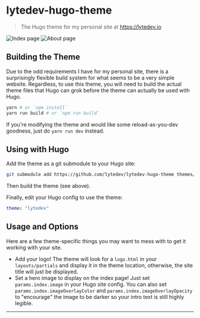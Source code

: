 # lytedev-hugo-theme

> The Hugo theme for my personal site at https://lytedev.io

![Index page][index-screenshot]
![About page][about-screenshot]

## Building the Theme

Due to the odd requirements I have for my personal site, there is a surprisingly
flexible build system for what seems to be a very simple website. Regardless, to
use this theme, you will need to build the actual theme files that Hugo can grok
before the theme can actually be used with Hugo.

``` sh
yarn # or `npm install`
yarn run build # or `npm run build`
```

If you're modifying the theme and would like some reload-as-you-dev goodness,
just do `yarn run dev` instead.

## Using with Hugo

Add the theme as a git submodule to your Hugo site:

``` sh
git submodule add https://github.com/lytedev/lytedev-hugo-theme themes/lytedev
```

Then build the theme (see above).

Finally, edit your Hugo config to use the theme:

``` yaml
theme: "lytedev"
```

## Usage and Options

Here are a few theme-specific things you may want to mess with to get it working
with your site.

* Add your logo! The theme will look for a `logo.html` in your
  `layouts/partials` and display it in the theme location, otherwise, the site
  title will just be displayed.
* Set a hero image to display on the index page! Just set `params.index.image`
  in your Hugo site config. You can also set `params.index.imageOverlayColor`
  and `params.index.imageOverlayOpacity` to "encourage" the image to be darker
  so your intro text is still highly legible.
	
---


[index-screenshot]: /meta/screenshots/index-hero.png
[about-screenshot]: /meta/screenshots/about.png
